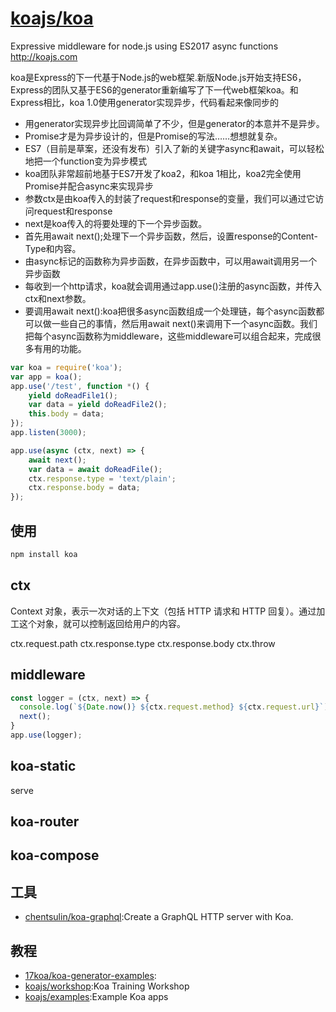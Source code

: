 # [koajs/koa](https://github.com/koajs/koa)

Expressive middleware for node.js using ES2017 async functions <http://koajs.com>

koa是Express的下一代基于Node.js的web框架.新版Node.js开始支持ES6，Express的团队又基于ES6的generator重新编写了下一代web框架koa。和Express相比，koa 1.0使用generator实现异步，代码看起来像同步的

* 用generator实现异步比回调简单了不少，但是generator的本意并不是异步。
* Promise才是为异步设计的，但是Promise的写法……想想就复杂。
* ES7（目前是草案，还没有发布）引入了新的关键字async和await，可以轻松地把一个function变为异步模式
* koa团队非常超前地基于ES7开发了koa2，和koa 1相比，koa2完全使用Promise并配合async来实现异步
* 参数ctx是由koa传入的封装了request和response的变量，我们可以通过它访问request和response
* next是koa传入的将要处理的下一个异步函数。
* 首先用await next();处理下一个异步函数，然后，设置response的Content-Type和内容。
* 由async标记的函数称为异步函数，在异步函数中，可以用await调用另一个异步函数
* 每收到一个http请求，koa就会调用通过app.use()注册的async函数，并传入ctx和next参数。
* 要调用await next():koa把很多async函数组成一个处理链，每个async函数都可以做一些自己的事情，然后用await next()来调用下一个async函数。我们把每个async函数称为middleware，这些middleware可以组合起来，完成很多有用的功能。

```js
var koa = require('koa');
var app = koa();
app.use('/test', function *() {
    yield doReadFile1();
    var data = yield doReadFile2();
    this.body = data;
});
app.listen(3000);

app.use(async (ctx, next) => {
    await next();
    var data = await doReadFile();
    ctx.response.type = 'text/plain';
    ctx.response.body = data;
});
```

## 使用

```js
npm install koa
```

## ctx

Context 对象，表示一次对话的上下文（包括 HTTP 请求和 HTTP 回复）。通过加工这个对象，就可以控制返回给用户的内容。

ctx.request.path
ctx.response.type
ctx.response.body
ctx.throw

## middleware

```js
const logger = (ctx, next) => {
  console.log(`${Date.now()} ${ctx.request.method} ${ctx.request.url}`);
  next();
}
app.use(logger);
```

## koa-static

serve

## koa-router

## koa-compose

## 工具

- [chentsulin/koa-graphql](https://github.com/chentsulin/koa-graphql):Create a GraphQL HTTP server with Koa.

## 教程

- [17koa/koa-generator-examples](https://github.com/17koa/koa-generator-examples):
- [koajs/workshop](https://github.com/koajs/workshop):Koa Training Workshop
- [koajs/examples](https://github.com/koajs/examples):Example Koa apps
